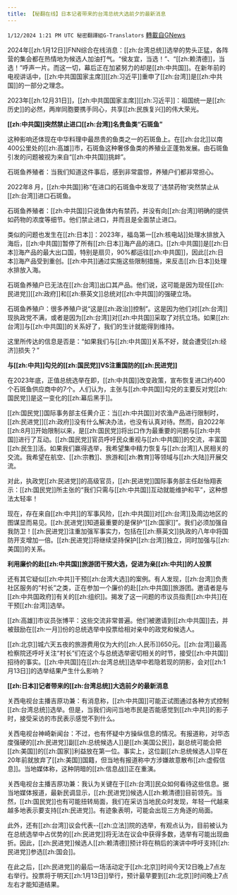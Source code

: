 ```yaml
---
title: 【秘翻在线】日本记者带来的台湾总统大选前夕的最新消息
---
```

`1/12/2024 1:21 PM UTC 秘密翻譯組G-Translators` [轉載自GNews](https://gnews.org/articles/2212602)

2024年[[zh:1月12日]]FNN综合在线消息：[[zh:台湾总统]]选举的势头正猛，各阵营的集会都在热情地为候选人加油打气。“侯友宜，当选！”、“[[zh:赖清德]]，当选！”呼声一片。而这一切，幕后正在加紧努力的却是[[zh:中共国]]。在新年前的电视讲话中，[[zh:中共国国家主席]][[zh:习近平]]重申了[[zh:台湾]]是[[zh:中共国]]的一部分之理念。

2023年[[zh:12月31日]]，[[zh:中共国国家主席]][[zh:习近平]]：祖国统一是[[zh:历史]]的必然，两岸同胞要携手同心，共享[[zh:民族复兴]]的伟大荣光。

**[[zh:中共国]]突然禁止进口[[zh:台湾]]名贵鱼类“石斑鱼”**

这种影响还体现在中华料理中最昂贵的鱼类之一的石斑鱼上。在[[zh:台北]]以南400公里处的[[zh:高雄]]市，石斑鱼这种奢侈鱼类的养殖业正蓬勃发展。由石斑鱼引发的问题被视为来自“[[zh:中共国]]挑衅”。

石斑鱼养殖者：当我们知道这件事后，感到非常震惊，养殖户们都非常担心。

2022年8 月，[[zh:中共国]]称“在进口的石斑鱼中发现了'违禁药物'突然禁止从[[zh:台湾]]进口石斑鱼。

石斑鱼养殖者：[[zh:中共国]]只说鱼体内有禁药，并没有向[[zh:台湾]]明确的提供如药物的浓度等细节。他们禁止进口，并而且是全面禁止进口。

类似的问题也发生在[[zh:日本]]：2023年，福岛第一[[zh:核电站]]处理水排放入海后，[[zh:中共国]]暂停了所有[[zh:日本]]海产品的进口。[[zh:中共国]]是[[zh:日本]]海产品的最大出口国，特别是扇贝，90%都运往[[zh:中共国]]，因此[[zh:日本]]海产品受到重创。[[zh:中共]]通过实施这些限制措施，来反击[[zh:日本]]处理水排放入海。

石斑鱼养殖户已无法在[[zh:台湾]]出口其产品。他们说，这可能是因为现任[[zh:民进党]][[zh:政府]]和[[zh:蔡英文]]总统对[[zh:中共国]]的强硬立场。

石斑鱼养殖户：很多养殖户说“这是[[zh:政治]]控制”。这是因为他们对[[zh:台湾]]现执政党不满，或者是因为[[zh:台湾]]对[[zh:中共国]]采取了对抗立场。如果[[zh:台湾]]与[[zh:中共国]]的关系好了，我们的生计就能得到维持。

这里所传达的信息是否是：“如果我们与[[zh:中共国]]关系不好，就会遭受[[zh:经济]]损失？”

**与[[zh:中共]]勾兑的[[zh:国民党]]****VS****注重国防的[[zh:民进党]]**

在2023年底，正值总统选举在即，[[zh:中共国]]改变政策，宣布恢复进口约400个石斑鱼供应商中的7个。人们认为，主张与[[zh:中共国]]勾兑的主要反对党[[zh:国民党]]是这一变化的[[zh:幕后黑手]]。

[[zh:国民党]]国际事务部主任黄介正：当[[zh:中共国]]对农渔产品进行限制时，[[zh:民进党]][[zh:政府]]没有什么解决办法，也没有认真对待。然而，自2022年[[zh:8月]]开始限制以来，是[[zh:国民党]]将出口作为最重要的问题与[[zh:中共国]]进行了互动。[[zh:国民党]]官员呼吁民众重视与[[zh:中共国]]的交流，丰富国[[zh:民生]]活。如果我们赢得选举，我希望集中精力恢复与[[zh:台湾]]人民相关的交流。我希望在航空、[[zh:宗教]]、旅游和[[zh:教育]]等领域与[[zh:大陆]]开展交流。

对此，执政党[[zh:民进党]]的高级官员，[[zh:民进党]]国际事务部主任赵怡翔表示：[[zh:国民党]]所主张的“我们只需与[[zh:中共国]]互动就能维护和平”，这种想法太轻率！

现在，存在来自[[zh:中共]]的军事风险，[[zh:中共国]]对[[zh:台湾]]及周边地区的图谋显而易见。[[zh:民进党]]知道最重要的是保护“[[zh:国家]]”。我们必须加强自我防卫！[[zh:民进党]]注重加强军事实力，包括在[[zh:蔡英文]]执政的八年中将国防开支增加一倍。[[zh:民进党]]将继续坚持保护[[zh:台湾]]独立，同时加强与[[zh:美国]]的关系。

**利用廉价的赴[[zh:中共国]]旅游团干预大选，促进为亲[[zh:中共]]的人投票**

还有其它疑似[[zh:中共]]干预[[zh:台湾大选]]的案例。有人发现，[[zh:台湾]]负责社区服务的“村长”之类，正在参加一个廉价的赴[[zh:中共国]]旅游团。邀请者是与[[zh:中共国政府]]有关的[[zh:组织]]。揭发了这一问题的市议员指责[[zh:中共]]在干预[[zh:台湾]]选举。

[[zh:高雄]]市议员张博平：这些交流非常普遍。他们被邀请到[[zh:中共国]]去，并被鼓励在[[zh:一月]]份的总统选举中投票给相对亲中的政党和候选人。

[[zh:北京]]城六天五夜的旅游费用仅为大约[[zh:人民币]]650元。[[zh:台湾]]最高检察院还呼吁关注“村长”们在这个与总统选举密切相关的时节，接受[[zh:中共国]]招待的事实。[[zh:中共国]]在[[zh:台湾总统]]选举中若隐若现的阴影，会对[[zh:1月13日]]的选举结果产生什么影响？

**[[zh:日本]]记者带来的[[zh:台湾总统]]大选前夕的最新消息**

关西电视台主播吉原功兼：有消息称，[[zh:中共国]]可能正试图通过各种方式控制[[zh:台湾总统]]选举。但是，当我们询问当地市民是否能感觉到[[zh:中共]]的影子时，接受采访的市民表示感觉不到什么。

关西电视台神崎新闻台：不过，也有怀疑中方操纵信息的情况。有报道称，对华态度强硬的[[zh:民进党]]副[[zh:总统候选人]]是[[zh:美国公民]]，副总统可能会把[[zh:美国]]的[[zh:国家]]利益放在第一位。事实上，这位副[[zh:总统候选人]]早在20年前就放弃了[[zh:美国]]国籍，但当地有报道称中方涉嫌故意散布[[zh:虚假信息]]。当地媒体称，这种阴暗的[[zh:信息战]]正在重演。

关西电视台主播吉原功兼：我认为关键在于[[zh:台湾]]民众如何看待这些信息。据当地媒体报道，最新民调显示，[[zh:民进党]]候选人[[zh:赖清德]]目前领先。当然，[[zh:国民党]]也有可能扭转局面，我们在采访当地民众时发现，年轻一代越来越多地表示要支持[[zh:民进党]]。有迹象表明，可能会出现三方角逐的局面。

此外，还有[[zh:台湾]]议会代表\--[[zh:立法]]院的选举，有观点认为，目前被认为在总统选举中占优势的[[zh:民进党]]将无法在议会中获得多数，选举有可能出现曲折。因此，[[zh:民进党]]候选人[[zh:赖清德]]预计将在稍后的演讲中呼吁支持[[zh:民进党]]参选[[zh:国会]]。

在此之后，[[zh:民进党]]的最后一场活动定于[[zh:北京]]时间今天12日晚上7点左右举行。投票将于明天[[zh:1月13日]]举行，预计最早要到[[zh:北京]]时间晚上7点左右才能知道结果。

